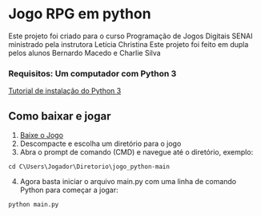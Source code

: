 # Jogo RPG em python

Este projeto foi criado para o curso Programação de Jogos Digitais SENAI ministrado pela instrutora Letícia Christina
Este projeto foi feito em dupla pelos alunos Bernardo Macedo e Charlie Silva

### Requisitos: Um computador com Python 3 
[Tutorial de instalação do Python 3](https://python.org.br/instalacao-windows/)

## Como baixar e jogar

1. [Baixe o Jogo](https://github.com/bernardomacedo1/jogo_python/archive/refs/heads/main.zip)
2. Descompacte e escolha um diretório para o jogo
3. Abra o prompt de comando (CMD) e navegue até o diretório, exemplo:

`cd C\Users\Jogador\Diretorio\jogo_python-main`

4. Agora basta iniciar o arquivo main.py com uma linha de comando Python para começar a jogar:

`python main.py`
